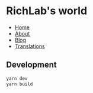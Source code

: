 # RichLab's world

- [Home](https://richlab.design/)
- [About](https://richlab.design/about/)
- [Blog](https://richlab.design/blog/)
- [Translations](https://richlab.design/translations/)

## Development

```bash
yarn dev
yarn build
```

